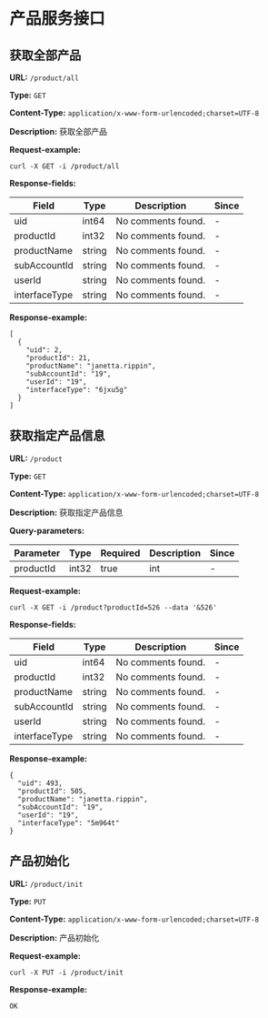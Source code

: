 
# 产品服务接口
## 获取全部产品

**URL:** `/product/all`

**Type:** `GET`


**Content-Type:** `application/x-www-form-urlencoded;charset=UTF-8`

**Description:** 获取全部产品





**Request-example:**
```
curl -X GET -i /product/all
```

**Response-fields:**

| Field | Type | Description | Since |
|-------|------|-------------|-------|
|uid|int64|No comments found.|-|
|productId|int32|No comments found.|-|
|productName|string|No comments found.|-|
|subAccountId|string|No comments found.|-|
|userId|string|No comments found.|-|
|interfaceType|string|No comments found.|-|

**Response-example:**
```
[
  {
    "uid": 2,
    "productId": 21,
    "productName": "janetta.rippin",
    "subAccountId": "19",
    "userId": "19",
    "interfaceType": "6jxu5g"
  }
]
```

## 获取指定产品信息

**URL:** `/product`

**Type:** `GET`


**Content-Type:** `application/x-www-form-urlencoded;charset=UTF-8`

**Description:** 获取指定产品信息



**Query-parameters:**

| Parameter | Type | Required | Description | Since |
|-----------|------|----------|-------------|-------|
|productId|int32|true|int|-|


**Request-example:**
```
curl -X GET -i /product?productId=526 --data '&526'
```

**Response-fields:**

| Field | Type | Description | Since |
|-------|------|-------------|-------|
|uid|int64|No comments found.|-|
|productId|int32|No comments found.|-|
|productName|string|No comments found.|-|
|subAccountId|string|No comments found.|-|
|userId|string|No comments found.|-|
|interfaceType|string|No comments found.|-|

**Response-example:**
```
{
  "uid": 493,
  "productId": 505,
  "productName": "janetta.rippin",
  "subAccountId": "19",
  "userId": "19",
  "interfaceType": "5m964t"
}
```

## 产品初始化

**URL:** `/product/init`

**Type:** `PUT`


**Content-Type:** `application/x-www-form-urlencoded;charset=UTF-8`

**Description:** 产品初始化





**Request-example:**
```
curl -X PUT -i /product/init
```

**Response-example:**
```
OK
```

